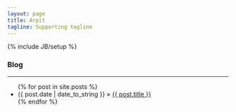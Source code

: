 ```yaml
---
layout: page
title: Arpit
tagline: Supporting tagline
---
```

{% include JB/setup %}

### Blog
<hr>
<ul class="posts">
  {% for post in site.posts %}
    <li><span>{{ post.date | date_to_string }}</span> &raquo; <a href="{{ BASE_PATH }}{{ post.url }}">{{ post.title }}</a></li>
  {% endfor %}
</ul>